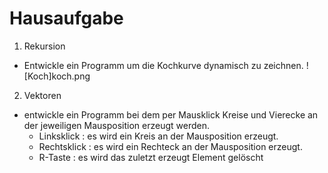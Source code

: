 # Hausaufgabe
1) Rekursion  
* Entwickle ein Programm um die Kochkurve dynamisch zu zeichnen.
![Koch]koch.png

2) Vektoren  
* entwickle ein Programm bei dem per Mausklick Kreise und Vierecke an der jeweiligen Mausposition erzeugt werden. 
    * Linksklick : es wird ein Kreis an der Mausposition erzeugt.
    * Rechtsklick : es wird ein Rechteck an der Mausposition erzeugt.
    * R-Taste : es wird das zuletzt erzeugt Element gelöscht